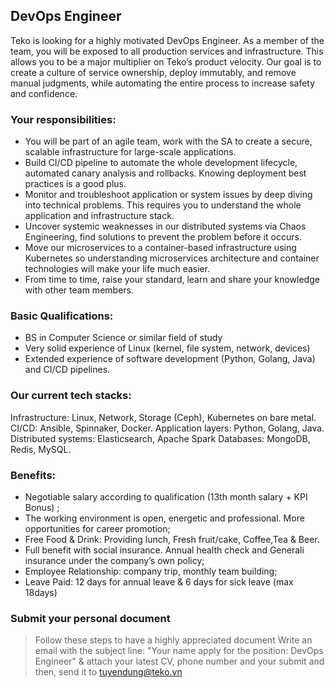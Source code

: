 ## DevOps Engineer

Teko is looking for a highly motivated DevOps Engineer. As a member of the team, you will be exposed to all production services and infrastructure. This allows you to be a major multiplier on Teko’s product velocity. Our goal is to create a culture of service ownership, deploy immutably, and remove manual judgments, while automating the entire process to increase safety and confidence.

### Your responsibilities:
- You will be part of an agile team, work with the SA to create a secure, scalable infrastructure for large-scale applications.
- Build CI/CD pipeline to automate the whole development lifecycle, automated canary analysis and rollbacks. Knowing deployment best practices is a good plus.
- Monitor and troubleshoot application or system issues by deep diving into technical problems. This requires you to understand the whole application and infrastructure stack.
- Uncover systemic weaknesses in our distributed systems via Chaos Engineering, find solutions to prevent the problem before it occurs.
- Move our microservices to a container-based infrastructure using Kubernetes so understanding microservices architecture and container technologies will make your life much easier.
- From time to time, raise your standard, learn and share your knowledge with other team members.
### Basic Qualifications:
- BS in Computer Science or similar field of study
- Very solid experience of Linux (kernel, file system, network, devices)
- Extended experience of software development (Python, Golang, Java) and CI/CD pipelines.
### Our current tech stacks:
Infrastructure: Linux, Network, Storage (Ceph), Kubernetes on bare metal.
CI/CD: Ansible, Spinnaker, Docker.
Application layers: Python, Golang, Java.
Distributed systems: Elasticsearch, Apache Spark
Databases: MongoDB, Redis, MySQL.
### Benefits:
- Negotiable salary according to qualification (13th month salary + KPI Bonus) ;
- The working environment is open, energetic and professional. More opportunities for career promotion;
- Free Food & Drink: Providing lunch, Fresh fruit/cake, Coffee,Tea & Beer.
- Full benefit with social insurance. Annual health check and Generali insurance under the company’s own policy;
- Employee Relationship: company trip, monthly team building;
- Leave Paid: 12 days for annual leave & 6 days for sick leave (max 18days)
### Submit your personal document
> Follow these steps to have a highly appreciated document
> Write an email with the subject line: "Your name apply for the position: DevOps Engineer" & attach your latest CV, phone number and your submit and then, send it to [tuyendung@teko.vn](tuyendung@teko.vn)
